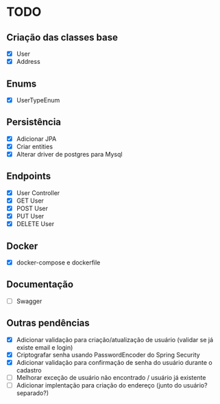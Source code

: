 # **TODO**
## Criação das classes base
- [x] User
- [x] Address
## Enums
- [x] UserTypeEnum
## Persistência
- [x] Adicionar JPA
- [x] Criar entities
- [x] Alterar driver de postgres para Mysql
## Endpoints
- [x] User Controller
- [x] GET User
- [x] POST User
- [x] PUT User
- [x] DELETE User
## Docker
- [x] docker-compose e dockerfile
## Documentação
- [ ] Swagger
## Outras pendências
- [x] Adicionar validação para criação/atualização de usuário (validar se já existe email e login)
- [x] Criptografar senha usando PasswordEncoder do Spring Security
- [x] Adicionar validação para confirmação de senha do usuário durante o cadastro
- [ ] Melhorar exceção de usuário não encontrado / usuário já existente
- [ ] Adicionar implentação para criação do endereço (junto do usuário? separado?)
